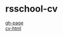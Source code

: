 # rsschool-cv
[gh-page](https://amartem.github.io/rsschool-cv/cv)  
[cv-html](https://amartem.github.io/rsschool-cv/)